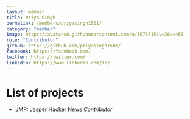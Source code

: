 ```yaml
---
layout: member
title: Priya Singh
permalink: /members/priyasingh1501/
category: "member"
image: https://avatars0.githubusercontent.com/u/1075715?v=3&s=460
role: "Contributor"
github: https://github.com/priyasingh1501/
facebook: https://facebook.com/
twitter: https://twitter.com/
linkedin: https://www.linkedin.com/in/
---
```


# List of projects

* [JMP: Jasper Hacker News][JHN] *Contributor*

[JHN]: /projects/JMP/JasperHackerNews
